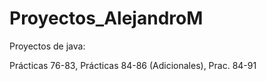 # Proyectos_AlejandroM
Proyectos de java:

Prácticas 76-83, Prácticas 84-86 (Adicionales), Prac. 84-91 
